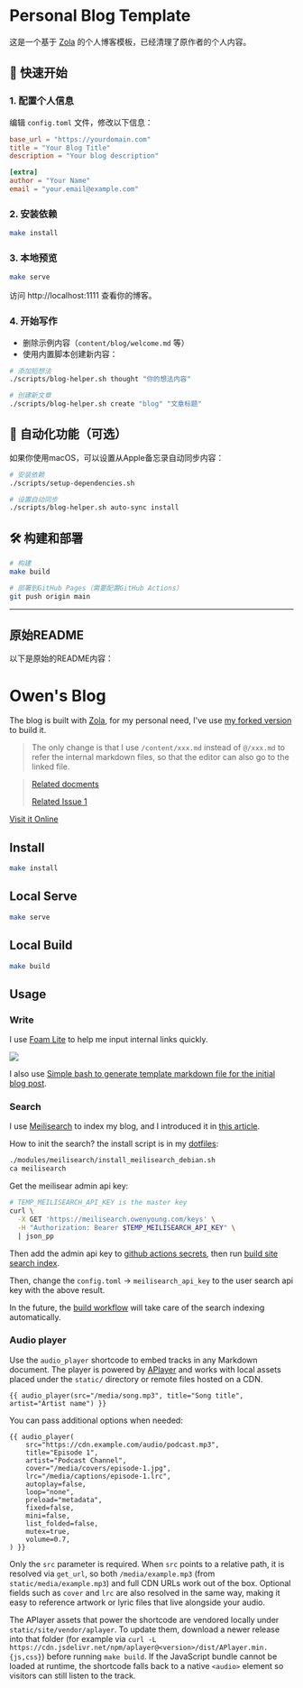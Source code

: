 # Personal Blog Template

这是一个基于 [Zola](https://www.getzola.org/) 的个人博客模板，已经清理了原作者的个人内容。

## 🚀 快速开始

### 1. 配置个人信息

编辑 `config.toml` 文件，修改以下信息：

```toml
base_url = "https://yourdomain.com"
title = "Your Blog Title"
description = "Your blog description"

[extra]
author = "Your Name"
email = "your.email@example.com"
```

### 2. 安装依赖

```bash
make install
```

### 3. 本地预览

```bash
make serve
```

访问 http://localhost:1111 查看你的博客。

### 4. 开始写作

- 删除示例内容（`content/blog/welcome.md` 等）
- 使用内置脚本创建新内容：

```bash
# 添加短想法
./scripts/blog-helper.sh thought "你的想法内容"

# 创建新文章
./scripts/blog-helper.sh create "blog" "文章标题"
```

## 📝 自动化功能（可选）

如果你使用macOS，可以设置从Apple备忘录自动同步内容：

```bash
# 安装依赖
./scripts/setup-dependencies.sh

# 设置自动同步
./scripts/blog-helper.sh auto-sync install
```

## 🛠️ 构建和部署

```bash
# 构建
make build

# 部署到GitHub Pages（需要配置GitHub Actions）
git push origin main
```

---

## 原始README

以下是原始的README内容：

# Owen's Blog

The blog is built with [Zola](https://www.getzola.org/), for my personal need, I've use [my forked version](https://github.com/theowenyoung/zola) to build it.

> The only change is that I use `/content/xxx.md` instead of `@/xxx.md` to refer the internal markdown files, so that the editor can also go to the linked file.

> [Related docments](https://www.getzola.org/documentation/content/linking/)
>
> [Related Issue 1](https://github.com/getzola/zola/issues/686)

[Visit it Online](https://www.owenyoung.com)

## Install

```bash
make install
```

## Local Serve

```bash
make serve
```

## Local Build

```bash
make build
```

## Usage

### Write

I use [Foam Lite](https://marketplace.visualstudio.com/items?itemName=theowenyoung.foam-lite-vscode) to help me input internal links quickly.

![](https://i.imgur.com/sYmKeKO.gif)

I also use [Simple bash to generate template markdown file for the initial blog post](/content/blog/generate-template-markdown-file-with-bash/index.en.md).

### Search

I use [Meilisearch](https://github.com/meilisearch/meilisearch) to index my blog, and I introduced it in [this article](https://www.owenyoung.com/blog/add-search/).

How to init the search? the install script is in my [dotfiles](https://github.com/theowenyoung/dotfiles):

```bash
./modules/meilisearch/install_meilisearch_debian.sh
ca meilisearch
```

Get the meilisear admin api key:

```bash
# TEMP_MEILISEARCH_API_KEY is the master key
curl \
  -X GET 'https://meilisearch.owenyoung.com/keys' \
  -H "Authorization: Bearer $TEMP_MEILISEARCH_API_KEY" \
  | json_pp
```

Then add the admin api key to [github actions secrets](https://github.com/theowenyoung/blog/settings/secrets/actions), then run [build site search index](https://github.com/theowenyoung/blog/actions/workflows/build-index-only.yml).

Then, change the `config.toml` -> `meilisearch_api_key` to the user search api key with the above result.

In the future, the [build workflow](https://github.com/theowenyoung/blog/blob/main/.github/workflows/build.yml) will take care of the search indexing automatically.

### Audio player

Use the `audio_player` shortcode to embed tracks in any Markdown document. The player is powered by [APlayer](https://aplayer.js.org/) and works with local assets placed under the `static/` directory or remote files hosted on a CDN.

```tera
{{ audio_player(src="/media/song.mp3", title="Song title", artist="Artist name") }}
```

You can pass additional options when needed:

```tera
{{ audio_player(
    src="https://cdn.example.com/audio/podcast.mp3",
    title="Episode 1",
    artist="Podcast Channel",
    cover="/media/covers/episode-1.jpg",
    lrc="/media/captions/episode-1.lrc",
    autoplay=false,
    loop="none",
    preload="metadata",
    fixed=false,
    mini=false,
    list_folded=false,
    mutex=true,
    volume=0.7,
) }}
```

Only the `src` parameter is required. When `src` points to a relative path, it is resolved via `get_url`, so both `/media/example.mp3` (from `static/media/example.mp3`) and full CDN URLs work out of the box. Optional fields such as `cover` and `lrc` are also resolved in the same way, making it easy to reference artwork or lyric files that live alongside your audio.

The APlayer assets that power the shortcode are vendored locally under `static/site/vendor/aplayer`. To update them, download a newer release into that folder (for example via `curl -L https://cdn.jsdelivr.net/npm/aplayer@<version>/dist/APlayer.min.{js,css}`) before running `make build`. If the JavaScript bundle cannot be loaded at runtime, the shortcode falls back to a native `<audio>` element so visitors can still listen to the track.
